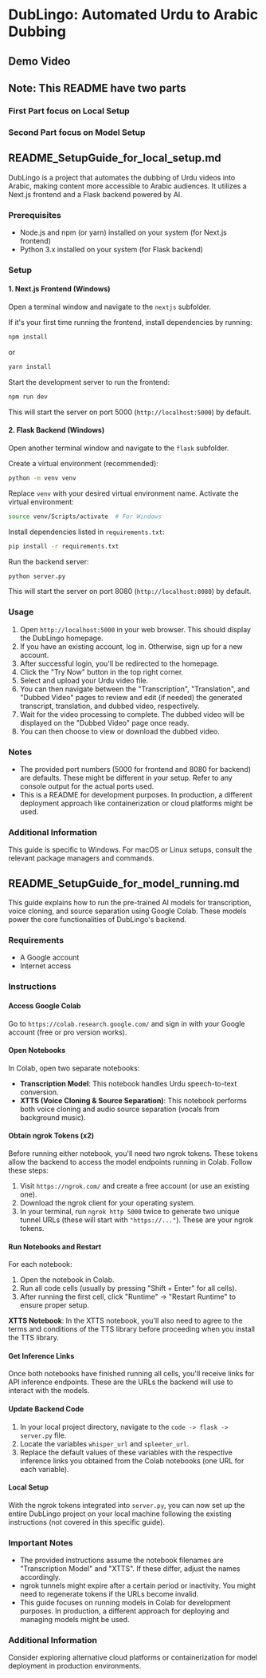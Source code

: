 # DubLingo: Automated Urdu to Arabic Dubbing

## Demo Video


## Note: This README have two parts
### First Part focus on Local Setup
### Second Part focus on Model Setup 

## README_SetupGuide_for_local_setup.md

DubLingo is a project that automates the dubbing of Urdu videos into Arabic, making content more accessible to Arabic audiences. It utilizes a Next.js frontend and a Flask backend powered by AI.

### Prerequisites

- Node.js and npm (or yarn) installed on your system (for Next.js frontend)
- Python 3.x installed on your system (for Flask backend)

### Setup

#### 1. Next.js Frontend (Windows)

Open a terminal window and navigate to the `nextjs` subfolder.

If it's your first time running the frontend, install dependencies by running:

```bash
npm install
```

or

```bash
yarn install
```

Start the development server to run the frontend:

```bash
npm run dev
```

This will start the server on port 5000 (`http://localhost:5000`) by default.

#### 2. Flask Backend (Windows)

Open another terminal window and navigate to the `flask` subfolder.

Create a virtual environment (recommended):

```bash
python -m venv venv
```

Replace `venv` with your desired virtual environment name. Activate the virtual environment:

```bash
source venv/Scripts/activate  # For Windows
```

Install dependencies listed in `requirements.txt`:

```bash
pip install -r requirements.txt
```

Run the backend server:

```bash
python server.py
```

This will start the server on port 8080 (`http://localhost:8080`) by default.

### Usage

1. Open `http://localhost:5000` in your web browser. This should display the DubLingo homepage.
2. If you have an existing account, log in. Otherwise, sign up for a new account.
3. After successful login, you'll be redirected to the homepage.
4. Click the "Try Now" button in the top right corner.
5. Select and upload your Urdu video file.
6. You can then navigate between the "Transcription", "Translation", and "Dubbed Video" pages to review and edit (if needed) the generated transcript, translation, and dubbed video, respectively.
7. Wait for the video processing to complete. The dubbed video will be displayed on the "Dubbed Video" page once ready.
8. You can then choose to view or download the dubbed video.

### Notes

- The provided port numbers (5000 for frontend and 8080 for backend) are defaults. These might be different in your setup. Refer to any console output for the actual ports used.
- This is a README for development purposes. In production, a different deployment approach like containerization or cloud platforms might be used.

### Additional Information

This guide is specific to Windows. For macOS or Linux setups, consult the relevant package managers and commands.

## README_SetupGuide_for_model_running.md

This guide explains how to run the pre-trained AI models for transcription, voice cloning, and source separation using Google Colab. These models power the core functionalities of DubLingo's backend.

### Requirements

- A Google account
- Internet access

### Instructions

#### Access Google Colab

Go to `https://colab.research.google.com/` and sign in with your Google account (free or pro version works).

#### Open Notebooks

In Colab, open two separate notebooks:

- **Transcription Model**: This notebook handles Urdu speech-to-text conversion.
- **XTTS (Voice Cloning & Source Separation)**: This notebook performs both voice cloning and audio source separation (vocals from background music).

#### Obtain ngrok Tokens (x2)

Before running either notebook, you'll need two ngrok tokens. These tokens allow the backend to access the model endpoints running in Colab. Follow these steps:

1. Visit `https://ngrok.com/` and create a free account (or use an existing one).
2. Download the ngrok client for your operating system.
3. In your terminal, run `ngrok http 5000` twice to generate two unique tunnel URLs (these will start with `"https://..."`). These are your ngrok tokens.

#### Run Notebooks and Restart

For each notebook:

1. Open the notebook in Colab.
2. Run all code cells (usually by pressing "Shift + Enter" for all cells).
3. After running the first cell, click "Runtime" -> "Restart Runtime" to ensure proper setup.

**XTTS Notebook**:
In the XTTS notebook, you'll also need to agree to the terms and conditions of the TTS library before proceeding when you install the TTS library.

#### Get Inference Links

Once both notebooks have finished running all cells, you'll receive links for API inference endpoints. These are the URLs the backend will use to interact with the models.

#### Update Backend Code

1. In your local project directory, navigate to the `code -> flask -> server.py` file.
2. Locate the variables `whisper_url` and `spleeter_url`.
3. Replace the default values of these variables with the respective inference links you obtained from the Colab notebooks (one URL for each variable).

#### Local Setup

With the ngrok tokens integrated into `server.py`, you can now set up the entire DubLingo project on your local machine following the existing instructions (not covered in this specific guide).

### Important Notes

- The provided instructions assume the notebook filenames are "Transcription Model" and "XTTS". If these differ, adjust the names accordingly.
- ngrok tunnels might expire after a certain period or inactivity. You might need to regenerate tokens if the URLs become invalid.
- This guide focuses on running models in Colab for development purposes. In production, a different approach for deploying and managing models might be used.

### Additional Information

Consider exploring alternative cloud platforms or containerization for model deployment in production environments.